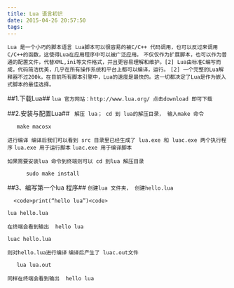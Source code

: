 ```yaml
---
title: Lua 语言初识
date: 2015-04-26 20:57:50
tags:
---
```


``Lua 是一个小巧的脚本语言 Lua脚本可以很容易的被C/C++ 代码调用，也可以反过来调用C/C++的函数，这使得Lua在应用程序中可以被广泛应用。``
``不仅仅作为扩展脚本，也可以作为普通的配置文件，代替XML,ini等文件格式，并且更容易理解和维护。[2] Lua由标准C编写而成，代码简洁优美，几乎在所有操作系统和平台上都可以编译，运行。``
``[2] 一个完整的Lua解释器不过200k，在目前所有脚本引擎中，Lua的速度是最快的。这一切都决定了Lua是作为嵌入式脚本的最佳选择。``

##1.下载Lua##
``lua 官方网站：http://www.lua.org/ 点击download 即可下载``

##2.安装与配置Lua##
 `` 解压 lua； cd 到 lua的解压目录， 输入make 命令``
 ```shell
    make macosx
 ```
 ``进行编译 编译后我们可以看到 src 目录里已经生成了 lua.exe 和 luac.exe 两个执行程序``
 ``lua.exe 用于运行脚本``
 ``luac.exe 用于编译脚本``

 ``如果需要安装lua 命令到终端则可以 cd 到lua 解压目录``
 ```shell
       sudo make install
  ```
##3、编写第一个lua 程序##
 ``创建lua 文件夹， 创建hello.lua``

      <code>print(“hello lua”)<code>

 ```shell
 lua hello.lua
  ```

  ``在终端会看到输出  hello lua``
  ```shell
  luac hello.lua
  ```
  ``则对hello.lua进行编译``
  ``编译后产生了 luac.out文件``
  ```shell
     lua lua.out
  ```
  ``同样在终端会看到输出  hello lua``
